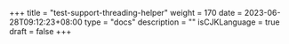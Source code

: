 +++
title = "test-support-threading-helper"
weight = 170
date = 2023-06-28T09:12:23+08:00
type = "docs"
description = ""
isCJKLanguage = true
draft = false
+++